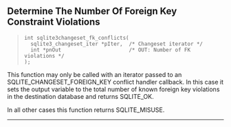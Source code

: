 ## Determine The Number Of Foreign Key Constraint Violations


> ```
> int sqlite3changeset_fk_conflicts(
>   sqlite3_changeset_iter *pIter,  /* Changeset iterator */
>   int *pnOut                      /* OUT: Number of FK violations */
> );
> 
> ```


This function may only be called with an iterator passed to an
SQLITE\_CHANGESET\_FOREIGN\_KEY conflict handler callback. In this case
it sets the output variable to the total number of known foreign key
violations in the destination database and returns SQLITE\_OK.


In all other cases this function returns SQLITE\_MISUSE.




---


